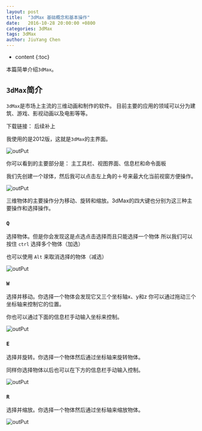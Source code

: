 ```yaml
---
layout: post
title:  "3dMax 基础概念和基本操作"
date:   2016-10-28 20:00:00 +0800
categories: 3dMax
tags: 3dMax
author: JiuYang Chen
---
```


* content
{:toc}


本篇简单介绍`3dMax`。





## `3dMax`简介

`3dMax`是市场上主流的三维动画和制作的软件。 
目前主要的应用的领域可以分为建筑、游戏、影视动画以及电影等等。

下载链接： 后续补上


我使用的是2012版，这就是`3dMax`的主界面。

![outPut](http://ww2.sinaimg.cn/mw690/c584f169gw1f98b2bzovuj211x0kawoz.jpg)

你可以看到的主要部分是： 主工具栏、视图界面、信息栏和命令面板


我们先创建一个球体，然后我可以点击左上角的＋号来最大化当前视窗方便操作。

![outPut](http://ww3.sinaimg.cn/mw690/c584f169gw1f98b1qx0p0j205608zdg7.jpg)

三维物体的主要操作分为移动、旋转和缩放。3dMax的四大键也分别为这三种主要操作和选择操作。

### `Q`

选择物体。但是你会发现这是点选点击选择而且只能选择一个物体
所以我们可以按住 `ctrl` 选择多个物体（加选）

也可以使用 `Alt` 来取消选择的物体（减选）

![outPut](http://ww1.sinaimg.cn/mw690/c584f169gw1f98b24xpewj20wm0ei0w4.jpg)

### `W`

选择并移动。你选择一个物体会发现它又三个坐标轴x、y和z
你可以通过拖动三个坐标轴来控制它的位置。

你也可以通过下面的信息栏手动输入坐标来控制。

![outPut](http://ww4.sinaimg.cn/mw690/c584f169gw1f98b25mhzuj20wo0ek41p.jpg)

### `E`

选择并旋转。你选择一个物体然后通过坐标轴来旋转物体。

同样你选择物体以后也可以在下方的信息栏手动输入控制。

![outPut](http://ww3.sinaimg.cn/mw690/c584f169gw1f98b2a24qzj20wk0eh41z.jpg)

### `R`

选择并缩放。你选择一个物体然后通过坐标轴来缩放物体。

![outPut](http://ww1.sinaimg.cn/mw690/c584f169gw1f98b2axi54j20wp0eh41x.jpg)




































